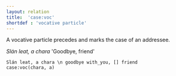 ```yaml
---
layout: relation
title:  'case:voc'
shortdef : 'vocative particle'
---
```


A vocative particle precedes and marks the case of an addressee.

_Slán leat, a chara_ 'Goodbye, friend'

~~~ sdparse
Slán leat, a chara \n goodbye with_you, [] friend
case:voc(chara, a)
~~~

